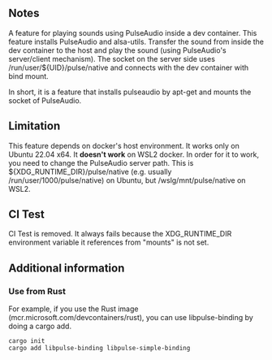 ## Notes

A feature for playing sounds using PulseAudio inside a dev container. This feature installs PulseAudio and alsa-utils.
 Transfer the sound from inside the dev container to the host and play the sound (using PulseAudio's server/client mechanism). The socket on the server side uses /run/user/${UID}/pulse/native and connects with the dev container with bind mount.

In short, it is a feature that installs pulseaudio by apt-get and mounts the socket of PulseAudio.

## Limitation

This feature depends on docker's host environment. It works only on Ubuntu 22.04 x64. It **doesn't work** on WSL2 docker. In order for it to work, you need to change the PulseAudio server path. This is ${XDG_RUNTIME_DIR}/pulse/native (e.g. usually /run/user/1000/pulse/native) on Ubuntu, but /wslg/mnt/pulse/native on WSL2.

## CI Test
CI Test is removed. It always fails because the XDG_RUNTIME_DIR environment variable it references from "mounts" is not set.

## Additional information
### Use from Rust
For example, if you use the Rust image (mcr.microsoft.com/devcontainers/rust), you can use libpulse-binding by doing a cargo add.

```
cargo init
cargo add libpulse-binding libpulse-simple-binding
```